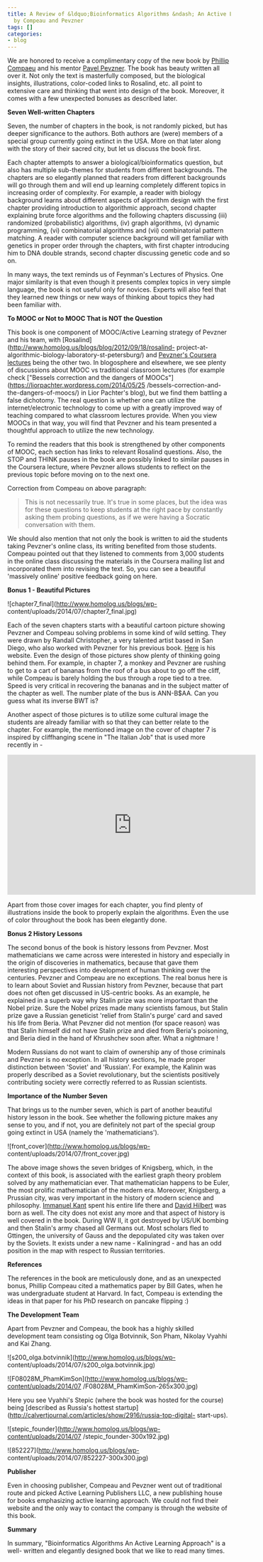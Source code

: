 ```yaml
---
title: A Review of &ldquo;Bioinformatics Algorithms &ndash; An Active Learning Approach&rdquo;
  by Compeau and Pevzner
tags: []
categories:
- blog
---
```

We are honored to receive a complimentary copy of the new book by [Phillip
Compaeu](http://www.math.ucsd.edu/~pcompeau/) and his mentor [Pavel
Pevzner](http://cseweb.ucsd.edu/~ppevzner/). The book has beauty written all
over it. Not only the text is masterfully composed, but the biological
insights, illustrations, color-coded links to Rosalind, etc. all point to
extensive care and thinking that went into design of the book. Moreover, it
comes with a few unexpected bonuses as described later.
<!--more-->

**Seven Well-written Chapters**

Seven, the number of chapters in the book, is not randomly picked, but has
deeper significance to the authors. Both authors are (were) members of a
special group currently going extinct in the USA. More on that later along
with the story of their sacred city, but let us discuss the book first.

Each chapter attempts to answer a biological/bioinformatics question, but also
has multiple sub-themes for students from different backgrounds. The chapters
are so elegantly planned that readers from different backgrounds will go
through them and will end up learning completely different topics in
increasing order of complexity. For example, a reader with biology background
learns about different aspects of algorithm design with the first chapter
providing introduction to algorithmic approach, second chapter explaining
brute force algorithms and the following chapters discussing (iii) randomized
(probabilistic) algorithms, (iv) graph algorithms, (v) dynamic programming,
(vi) combinatorial algorithms and (vii) combinatorial pattern matching. A
reader with computer science background will get familiar with genetics in
proper order through the chapters, with first chapter introducing him to DNA
double strands, second chapter discussing genetic code and so on.

In many ways, the text reminds us of Feynman's Lectures of Physics. One major
similarity is that even though it presents complex topics in very simple
language, the book is not useful only for novices. Experts will also feel that
they learned new things or new ways of thinking about topics they had been
familiar with.

**To MOOC or Not to MOOC That is NOT the Question**

This book is one component of MOOC/Active Learning strategy of Pevzner and his
team, with [Rosalind](http://www.homolog.us/blogs/blog/2012/09/18/rosalind-
project-at-algorithmic-biology-laboratory-st-petersburg/) and [Pevzner's
Coursera lectures](https://www.coursera.org/instructor/pavelpevzner) being the
other two. In blogosphere and elsewhere, we see plenty of discussions about
MOOC vs traditional classroom lectures (for example check ["Bessels correction
and the dangers of MOOCs"](https://liorpachter.wordpress.com/2014/05/25
/bessels-correction-and-the-dangers-of-moocs/) in Lior Pachter's blog), but we
find them battling a false dichotomy. The real question is whether one can
utilize the internet/electronic technology to come up with a greatly improved
way of teaching compared to what classroom lectures provide. When you view
MOOCs in that way, you will find that Pevzner and his team presented a
thoughtful approach to utilize the new technology.

To remind the readers that this book is strengthened by other components of
MOOC, each section has links to relevant Rosalind questions. Also, the STOP
and THINK pauses in the book are possibly linked to similar pauses in the
Coursera lecture, where Pevzner allows students to reflect on the previous
topic before moving on to the next one.

Correction from Compeau on above paragraph:

> This is not necessarily true. It's true in some places, but the idea was for
these questions to keep students at the right pace by constantly asking them
probing questions, as if we were having a Socratic conversation with them.

We should also mention that not only the book is written to aid the students
taking Pevzner's online class, its writing benefited from those students.
Compeau pointed out that they listened to comments from 3,000 students in the
online class discussing the materials in the Coursera mailing list and
incorporated them into revising the text. So, you can see a beautiful
'massively online' positive feedback going on here.

**Bonus 1 - Beautiful Pictures**

![chapter7_final](http://www.homolog.us/blogs/wp-
content/uploads/2014/07/chapter7_final.jpg)

Each of the seven chapters starts with a beautiful cartoon picture showing
Pevzner and Compeau solving problems in some kind of wild setting. They were
drawn by Randall Christopher, a very talented artist based in San Diego, who
also worked with Pevzner for his previous book. [Here](http://bearandfox.com)
is his website. Even the design of those pictures show plenty of thinking
going behind them. For example, in chapter 7, a monkey and Pevzner are rushing
to get to a cart of bananas from the roof of a bus about to go off the cliff,
while Compeau is barely holding the bus through a rope tied to a tree. Speed
is very critical in recovering the bananas and in the subject matter of the
chapter as well. The number plate of the bus is ANN-B$AA. Can you guess what
its inverse BWT is?

Another aspect of those pictures is to utilize some cultural image the
students are already familiar with so that they can better relate to the
chapter. For example, the mentioned image on the cover of chapter 7 is
inspired by cliffhanging scene in "The Italian Job" that is used more recently
in -

<iframe width="560" height="315" src="http://www.youtube.com/embed/EYoUIO-JblU" frameborder="0"> </iframe>

Apart from those cover images for each chapter, you find plenty of
illustrations inside the book to properly explain the algorithms. Even the use
of color throughout the book has been elegantly done.

**Bonus 2 History Lessons**

The second bonus of the book is history lessons from Pevzner. Most
mathematicians we came across were interested in history and especially in the
origin of discoveries in mathematics, because that gave them interesting
perspectives into development of human thinking over the centuries. Pevzner
and Compeau are no exceptions. The real bonus here is to learn about Soviet
and Russian history from Pevzner, because that part does not often get
discussed in US-centric books. As an example, he explained in a superb way why
Stalin prize was more important than the Nobel prize. Sure the Nobel prizes
made many scientists famous, but Stalin prize gave a Russian geneticist
'relief from Stalin's purge' card and saved his life from Beria. What Pevzner
did not mention (for space reason) was that Stalin himself did not have Stalin
prize and died from Beria's poisoning, and Beria died in the hand of
Khrushchev soon after. What a nightmare !

Modern Russians do not want to claim of ownership any of those criminals and
Pevzner is no exception. In all history sections, he made proper distinction
between 'Soviet' and 'Russian'. For example, the Kalinin was properly
described as a Soviet revolutionary, but the scientists positively
contributing society were correctly referred to as Russian scientists.

**Importance of the Number Seven**

That brings us to the number seven, which is part of another beautiful history
lesson in the book. See whether the following picture makes any sense to you,
and if not, you are definitely not part of the special group going extinct in
USA (namely the 'mathematicians').

![front_cover](http://www.homolog.us/blogs/wp-
content/uploads/2014/07/front_cover.jpg)

The above image shows the seven bridges of Knigsberg, which, in the context of
this book, is associated with the earliest graph theory problem solved by any
mathematician ever. That mathematician happens to be Euler, the most prolific
mathematician of the modern era. Moreover, Knigsberg, a Prussian city, was
very important in the history of modern science and philosophy. [Immanuel
Kant](http://en.wikipedia.org/wiki/Immanuel_Kant) spent his entire life there
and [David Hilbert](https://en.wikipedia.org/wiki/David_Hilbert) was born as
well. The city does not exist any more and that aspect of history is well
covered in the book. During WW II, it got destroyed by US/UK bombing and then
Stalin's army chased all Germans out. Most scholars fled to Gttingen, the
university of Gauss and the depopulated city was taken over by the Soviets. It
exists under a new name - Kaliningrad - and has an odd position in the map
with respect to Russian territories.

**References**

The references in the book are meticulously done, and as an unexpected bonus,
Phillip Compeau cited a mathematics paper by Bill Gates, when he was
undergraduate student at Harvard. In fact, Compeau is extending the ideas in
that paper for his PhD research on pancake flipping :)

**The Development Team**

Apart from Pevzner and Compeau, the book has a highly skilled development team
consisting og Olga Botvinnik, Son Pham, Nikolay Vyahhi and Kai Zhang.

![s200_olga.botvinnik](http://www.homolog.us/blogs/wp-
content/uploads/2014/07/s200_olga.botvinnik.jpg)

![F08028M_PhamKimSon](http://www.homolog.us/blogs/wp-content/uploads/2014/07
/F08028M_PhamKimSon-265x300.jpg)

Here you see Vyahhi's Stepic (where the book was hosted for the course) being
[described as Russia's hottest
startup](http://calvertjournal.com/articles/show/2916/russia-top-digital-
start-ups).

![stepic_founder](http://www.homolog.us/blogs/wp-content/uploads/2014/07
/stepic_founder-300x192.jpg)

![852227](http://www.homolog.us/blogs/wp-
content/uploads/2014/07/852227-300x300.jpg)

**Publisher**

Even in choosing publisher, Compeau and Pevzner went out of traditional route
and picked Active Learning Publishers LLC, a new publishing house for books
emphasizing active learning approach. We could not find their website and the
only way to contact the company is through the website of this book.

**Summary**

In summary, "Bioinformatics Algorithms An Active Learning Approach" is a well-
written and elegantly designed book that we like to read many times.

